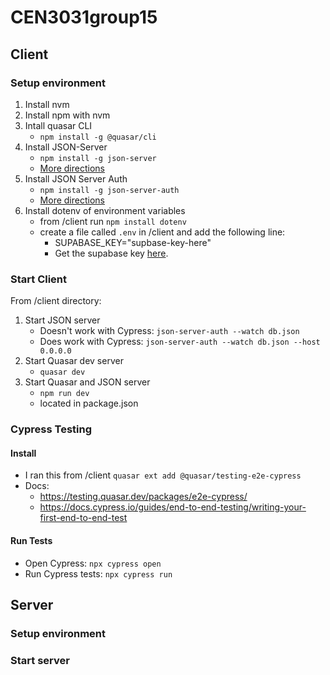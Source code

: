 # CEN3031group15

## Client

### Setup environment

1. Install nvm
2. Install npm with nvm
3. Intall quasar CLI
    - `npm install -g @quasar/cli`
4. Install JSON-Server  
    - `npm install -g json-server`
    - [More directions](https://www.npmjs.com/package/json-server01)
5. Install JSON Server Auth
    - `npm install -g json-server-auth`
    - [More directions](https://www.npmjs.com/package/json-server-auth)
6. Install dotenv of environment variables
    - from /client run `npm install dotenv`
    - create a file called `.env` in /client and add the following line:
        - SUPABASE_KEY="supbase-key-here"
        - Get the supabase key [here](https://supabase.com/dashboard/project/preudbpdnhcigtnuiuit/settings/api).
    

### Start Client
From /client directory:
1. Start JSON server
    - Doesn't work with Cypress: `json-server-auth --watch db.json`
    - Does work with Cypress: `json-server-auth --watch db.json --host 0.0.0.0`
2. Start Quasar dev server
    - `quasar dev`
3. Start Quasar and JSON server
    - `npm run dev`
    - located in package.json

### Cypress Testing
#### Install 
- I ran this from /client `quasar ext add @quasar/testing-e2e-cypress`
- Docs: 
  - https://testing.quasar.dev/packages/e2e-cypress/
  - https://docs.cypress.io/guides/end-to-end-testing/writing-your-first-end-to-end-test
#### Run Tests
- Open Cypress: `npx cypress open`
- Run Cypress tests: `npx cypress run`


## Server

### Setup environment

### Start server